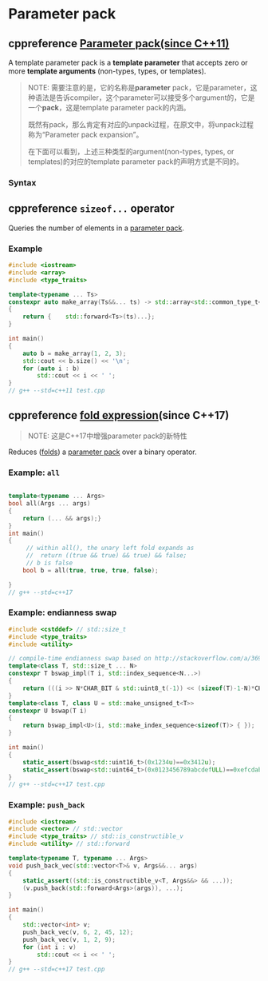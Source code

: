 # Parameter pack



## cppreference [Parameter pack(since C++11)](https://en.cppreference.com/w/cpp/language/parameter_pack)

A template parameter pack is a **template parameter** that accepts zero or more **template arguments** (non-types, types, or templates).

> NOTE: 需要注意的是，它的名称是**parameter** pack，它是parameter，这种语法是告诉compiler，这个parameter可以接受多个argument的，它是一个**pack**，这是template parameter pack的内涵。
>
> 既然有pack，那么肯定有对应的unpack过程，在原文中，将unpack过程称为“Parameter pack expansion”。
>
> 在下面可以看到，上述三种类型的argument(non-types, types, or templates)的对应的template parameter pack的声明方式是不同的。

### Syntax



## cppreference `sizeof...` operator

Queries the number of elements in a [parameter pack](parameter_pack.html).



### Example

```c++
#include <iostream>
#include <array>
#include <type_traits>

template<typename ... Ts>
constexpr auto make_array(Ts&&... ts) -> std::array<std::common_type_t<Ts...>,sizeof...(ts)>
{
	return {	std::forward<Ts>(ts)...};
}

int main()
{
	auto b = make_array(1, 2, 3);
	std::cout << b.size() << '\n';
	for (auto i : b)
		std::cout << i << ' ';
}
// g++ --std=c++11 test.cpp
```



## cppreference [fold expression](https://en.cppreference.com/w/cpp/language/fold)(since C++17)

> NOTE: 这是C++17中增强parameter pack的新特性

Reduces ([folds](https://en.wikipedia.org/wiki/Fold_(higher-order_function))) a [parameter pack](parameter_pack.html) over a binary operator.



### Example: `all`

```c++

template<typename ... Args>
bool all(Args ... args)
{
	return (... && args);}
}
int main()
{
	 // within all(), the unary left fold expands as
	 //  return ((true && true) && true) && false;
	 // b is false
	bool b = all(true, true, true, false);

}
// g++ --std=c++17
```



### Example: endianness swap

```C++
#include <cstddef> // std::size_t
#include <type_traits>
#include <utility>

// compile-time endianness swap based on http://stackoverflow.com/a/36937049
template<class T, std::size_t ... N>
constexpr T bswap_impl(T i, std::index_sequence<N...>)
{
	return (((i >> N*CHAR_BIT & std::uint8_t(-1)) << (sizeof(T)-1-N)*CHAR_BIT) | ...);
}
template<class T, class U = std::make_unsigned_t<T>>
constexpr U bswap(T i)
{
	return bswap_impl<U>(i, std::make_index_sequence<sizeof(T)> { });
}

int main()
{
    static_assert(bswap<std::uint16_t>(0x1234u)==0x3412u);
    static_assert(bswap<std::uint64_t>(0x0123456789abcdefULL)==0xefcdab8967452301ULL);
}
// g++ --std=c++17 test.cpp

```



### Example: `push_back`

```c++
#include <iostream>
#include <vector> // std::vector
#include <type_traits> // std::is_constructible_v
#include <utility> // std::forward

template<typename T, typename ... Args>
void push_back_vec(std::vector<T>& v, Args&&... args)
{
	static_assert((std::is_constructible_v<T, Args&&> && ...));
	(v.push_back(std::forward<Args>(args)), ...);
}

int main()
{
	std::vector<int> v;
	push_back_vec(v, 6, 2, 45, 12);
	push_back_vec(v, 1, 2, 9);
	for (int i : v)
		std::cout << i << ' ';
}
// g++ --std=c++17 test.cpp

```



